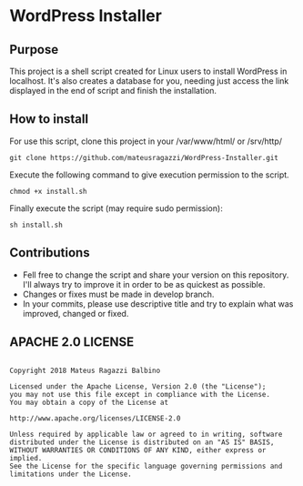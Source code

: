 # WordPress Installer

**Purpose**
---
This project is a shell script created for Linux users to install WordPress in localhost. It's also creates a database for you, needing just access the link displayed in the end of script and finish the installation.

**How to install**
---
For use this script, clone this project in your /var/www/html/ or /srv/http/
```
git clone https://github.com/mateusragazzi/WordPress-Installer.git
```
Execute the following command to give execution permission to the script.
```
chmod +x install.sh
```
Finally execute the script (may require sudo permission):
```
sh install.sh
```
**Contributions**
---
- Fell free to change the script and share your version on this repository. I'll always try to improve it in order to be as quickest as possible.
- Changes or fixes must be made in develop branch.
- In your commits, please use descriptive title and try to explain what was improved, changed or fixed.

**APACHE 2.0 LICENSE**
---
```

Copyright 2018 Mateus Ragazzi Balbino

Licensed under the Apache License, Version 2.0 (the "License");
you may not use this file except in compliance with the License.
You may obtain a copy of the License at

http://www.apache.org/licenses/LICENSE-2.0

Unless required by applicable law or agreed to in writing, software
distributed under the License is distributed on an "AS IS" BASIS,
WITHOUT WARRANTIES OR CONDITIONS OF ANY KIND, either express or implied.
See the License for the specific language governing permissions and
limitations under the License.

```
